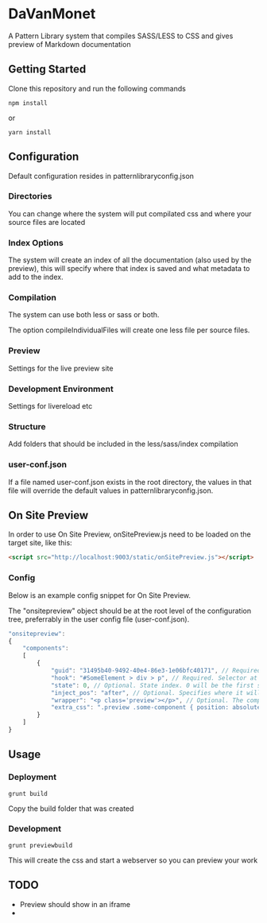 # DaVanMonet
A Pattern Library system that compiles SASS/LESS to CSS and gives preview of Markdown documentation

## Getting Started
Clone this repository and run the following commands

```shell
npm install
```

or

```shell
yarn install
```

## Configuration
Default configuration resides in patternlibraryconfig.json

### Directories
You can change where the system will put compilated css and where your source files are located

### Index Options
The system will create an index of all the documentation (also used by the preview), this will specify where that index is saved and what metadata to add to the index.

### Compilation
The system can use both less or sass or both.

The option compileIndividualFiles will create one less file per source files. 

### Preview
Settings for the live preview site

### Development Environment
Settings for livereload etc

### Structure
Add folders that should be included in the less/sass/index compilation

### user-conf.json
If a file named user-conf.json exists in the root directory, the values in that file will override the default values in patternlibraryconfig.json.

## On Site Preview
In order to use On Site Preview, onSitePreview.js need to be loaded on the target site, like this:
```html
<script src="http://localhost:9003/static/onSitePreview.js"></script>
```
### Config
Below is an example config snippet for On Site Preview.

The "onsitepreview" object should be at the root level of the configuration tree, preferrably in the user config file (user-conf.json).

```js
"onsitepreview":
{
    "components":
    [
        {
            "guid": "31495b40-9492-40e4-86e3-1e06bfc40171", // Required. GUID of the compontent
            "hook": "#SomeElement > div > p", // Required. Selector at which the component will be injected
            "state": 0, // Optional. State index. 0 will be the first state that is defined. Defaults to 0.
            "inject_pos": "after", // Optional. Specifies where it will be injected in relation to the selector. Before, after, append or prepend. Defaults to after.
            "wrapper": "<p class='preview'></p>", // Optional. The component will be wrapped in this tag if specified.
			"extra_css": ".preview .some-component { position: absolute; width: 100%; }" // Optional. This CSS will be injected in the page in addition to the component.
        }
    ]
}
```

## Usage

### Deployment
```shell
grunt build
```
Copy the build folder that was created

### Development
```shell
grunt previewbuild
```
This will create the css and start a webserver so you can preview your work

## TODO
* Preview should show in an iframe
* 

